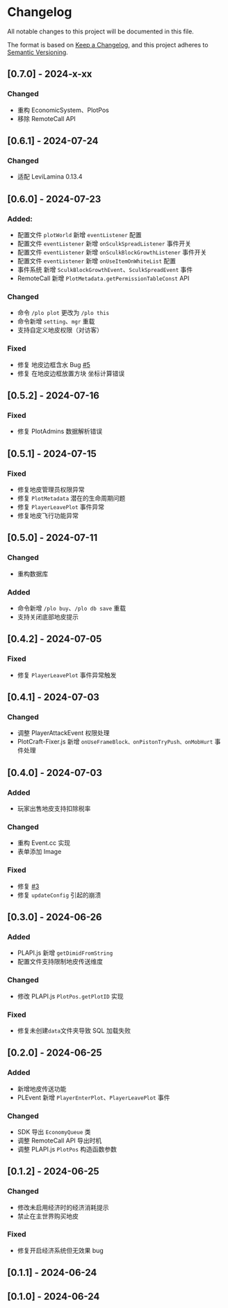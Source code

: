 # Changelog

All notable changes to this project will be documented in this file.

The format is based on [Keep a Changelog](https://keepachangelog.com/en/1.0.0/),
and this project adheres to [Semantic Versioning](https://semver.org/spec/v2.0.0.html).

## [0.7.0] - 2024-x-xx

### Changed

- 重构 EconomicSystem、PlotPos
- 移除 RemoteCall API

## [0.6.1] - 2024-07-24

### Changed

- 适配 LeviLamina 0.13.4

## [0.6.0] - 2024-07-23

### Added:

- 配置文件 `plotWorld` 新增 `eventListener` 配置
- 配置文件 `eventListener` 新增 `onSculkSpreadListener` 事件开关
- 配置文件 `eventListener` 新增 `onSculkBlockGrowthListener` 事件开关
- 配置文件 `eventListener` 新增 `onUseItemOnWhiteList` 配置
- 事件系统 新增 `SculkBlockGrowthEvent`、`SculkSpreadEvent` 事件
- RemoteCall 新增 `PlotMetadata.getPermissionTableConst` API

### Changed

- 命令 `/plo plot` 更改为 `/plo this`
- 命令新增 `setting`、`mgr` 重载
- 支持自定义地皮权限（对访客）

### Fixed

- 修复 地皮边框含水 Bug [#5](https://github.com/engsr6982/PlotCraft/issues/5)
- 修复 在地皮边框放置方块 坐标计算错误

## [0.5.2] - 2024-07-16

### Fixed

- 修复 PlotAdmins 数据解析错误

## [0.5.1] - 2024-07-15

### Fixed

- 修复地皮管理员权限异常
- 修复 `PlotMetadata` 潜在的生命周期问题
- 修复 `PlayerLeavePlot` 事件异常
- 修复地皮飞行功能异常

## [0.5.0] - 2024-07-11

### Changed

- 重构数据库

### Added

- 命令新增 `/plo buy`、`/plo db save` 重载
- 支持关闭底部地皮提示

## [0.4.2] - 2024-07-05

### Fixed

- 修复 `PlayerLeavePlot` 事件异常触发

## [0.4.1] - 2024-07-03

### Changed

- 调整 PlayerAttackEvent 权限处理
- PlotCraft-Fixer.js 新增 `onUseFrameBlock、onPistonTryPush、onMobHurt` 事件处理

## [0.4.0] - 2024-07-03

### Added

- 玩家出售地皮支持扣除税率

### Changed

- 重构 Event.cc 实现
- 表单添加 Image

### Fixed

- 修复 [#3](https://github.com/engsr6982/PlotCraft/issues/3)
- 修复 `updateConfig` 引起的崩溃

## [0.3.0] - 2024-06-26

### Added

- PLAPI.js 新增 `getDimidFromString`
- 配置文件支持限制地皮传送维度

### Changed

- 修改 PLAPI.js `PlotPos.getPlotID` 实现

### Fixed

- 修复未创建`data`文件夹导致 SQL 加载失败

## [0.2.0] - 2024-06-25

### Added

- 新增地皮传送功能
- PLEvent 新增 `PlayerEnterPlot`、`PlayerLeavePlot` 事件

### Changed

- SDK 导出 `EconomyQueue` 类
- 调整 RemoteCall API 导出时机
- 调整 PLAPI.js `PlotPos` 构造函数参数

## [0.1.2] - 2024-06-25

### Changed

- 修改未启用经济时的经济消耗提示
- 禁止在主世界购买地皮

### Fixed

- 修复开启经济系统但无效果 bug

## [0.1.1] - 2024-06-24

## [0.1.0] - 2024-06-24
